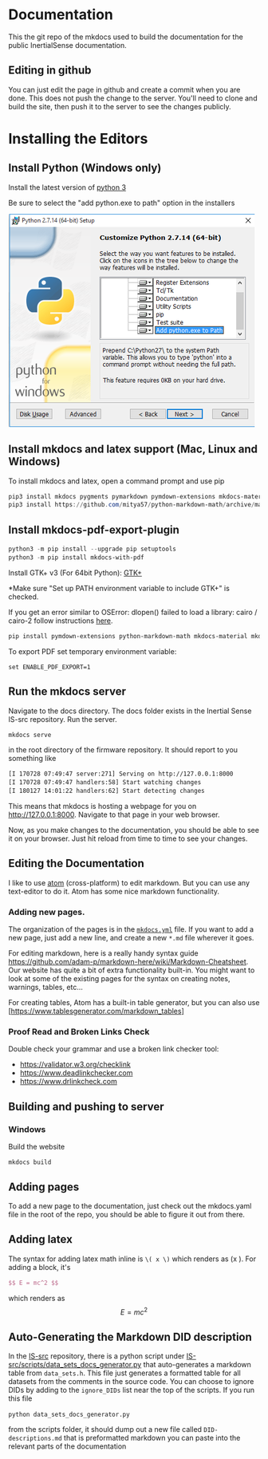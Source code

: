 # Documentation

This the git repo of the mkdocs used to build the documentation for the public InertialSense documentation.

## Editing in github
You can just edit the page in github and create a commit when you are done.  This does not push the change to the server.  You'll need to clone and build the site, then push it to the server to see the changes publicly.

# Installing the Editors

## Install Python (Windows only)

Install the latest version of [python 3](https://www.python.org/ftp/python/3.7.2/python-3.7.2.exe)

Be sure to select the "add python.exe to path" option in the installers

![python_to_path_windows](docs/user-manual/images/python_to_path_windows.png)

## Install mkdocs and latex support (Mac, Linux and Windows)

To install mkdocs and latex, open a command prompt and use pip
``` powershell
pip3 install mkdocs pygments pymarkdown pymdown-extensions mkdocs-material mdx_truly_sane_lists
pip3 install https://github.com/mitya57/python-markdown-math/archive/master.zip
```

## Install mkdocs-pdf-export-plugin
``` powershell
python3 -m pip install --upgrade pip setuptools
python3 -m pip install mkdocs-with-pdf
```

Install GTK+ v3 (For 64bit Python): [GTK+](https://github.com/tschoonj/GTK-for-Windows-Runtime-Environment-Installer/releases)

*Make sure "Set up PATH environment variable to include GTK+" is checked.

If you get an error similar to OSError: dlopen() failed to load a library: cairo / cairo-2 follow instructions [here](https://weasyprint.readthedocs.io/en/latest/install.html#step-5-run-weasyprint). 

```powershell
pip install pymdown-extensions python-markdown-math mkdocs-material mkdocs-pdf-export-plugin
```

To export PDF set temporary environment variable:

```powersheel
set ENABLE_PDF_EXPORT=1
```

## Run the mkdocs server

Navigate to the docs directory.  The docs folder exists in the Inertial Sense IS-src repository. Run the server.

``` bash
mkdocs serve
```

in the root directory of the firmware repository.  It should report to you something like

``` bash
[I 170728 07:49:47 server:271] Serving on http://127.0.0.1:8000
[I 170728 07:49:47 handlers:58] Start watching changes
[I 180127 14:01:22 handlers:62] Start detecting changes
```

This means that mkdocs is hosting a webpage for you on http://127.0.0.1:8000.  Navigate to that page in your web browser.

Now, as you make changes to the documentation, you should be able to see it on your browser.  Just hit reload from time to time to see your changes.


## Editing the Documentation

I like to use [atom](https://atom.io/) (cross-platform) to edit markdown.  But you can use any text-editor to do it.  Atom has some nice markdown functionality.

### Adding new pages.

The organization of the pages is in the [`mkdocs.yml`](mkdocs.yml) file.  If you want to add a new page, just add a new line, and create a new `*.md` file wherever it goes.

For editing markdown, here is a really handy syntax guide https://github.com/adam-p/markdown-here/wiki/Markdown-Cheatsheet.  Our website has quite a bit of extra functionality built-in.  You might want to look at some of the existing pages for the syntax on creating notes, warnings, tables, etc...

For creating tables, Atom has a built-in table generator, but you can also use [https://www.tablesgenerator.com/markdown_tables]

### Proof Read and Broken Links Check

Double check your grammar and use a broken link checker tool:
 - https://validator.w3.org/checklink
 - https://www.deadlinkchecker.com
 - https://www.drlinkcheck.com

## Building and pushing to server

### Windows

Build the website

```
mkdocs build
```

## Adding pages
To add a new page to the documentation, just check out the mkdocs.yaml file in the root of the repo, you should be able to figure it out from there.

## Adding latex
The syntax for adding latex math inline is `\( x \)` which renders as \(x \).  For adding a block, it's

``` latex
$$ E = mc^2 $$
```
which renders as
$$ E = mc^2 $$

## Auto-Generating the Markdown DID description

In the [IS-src](https://github.com/inertialsense/IS-src) repository, there is a python script under [IS-src/scripts/data_sets_docs_generator.py](https://github.com/inertialsense/IS-src/scripts/data_sets_docs_generator.py) that auto-generates a markdown table from `data_sets.h`.  This file just generates a formatted table for all datasets from the comments in the source code.  You can choose to ignore DIDs by adding to the `ignore_DIDs` list near the top of the scripts.  If you run this file

`python data_sets_docs_generator.py`

from the scripts folder, it should dump out a new file called `DID-descriptions.md` that is preformatted markdown you can paste into the relevant parts of the documentation
